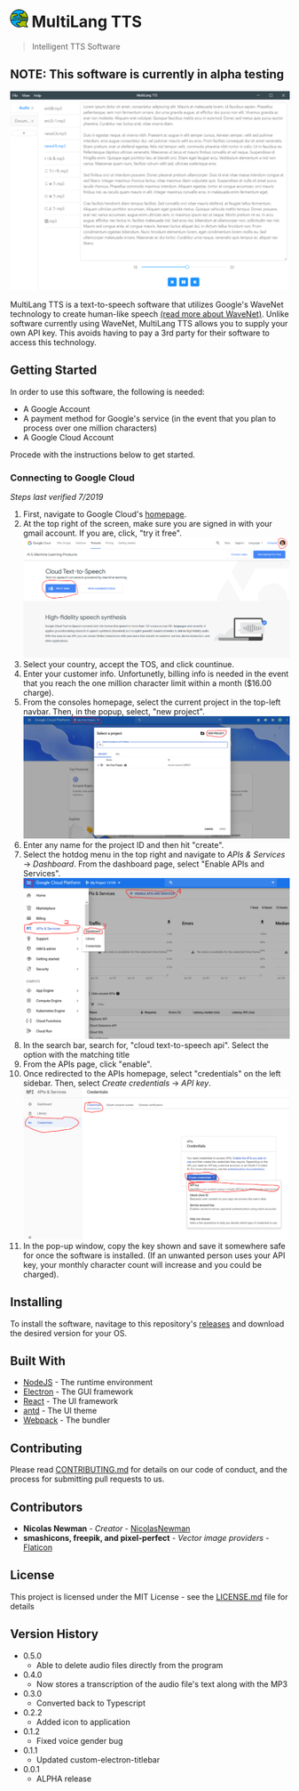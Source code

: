 # ![](resources/icons/icon_32x32.png) MultiLang TTS

> Intelligent TTS Software

## NOTE: This software is currently in alpha testing

![](img/Demo.png)

MultiLang TTS is a text-to-speech software that utilizes Google's WaveNet technology to create human-like speech [(read more about WaveNet)](https://arxiv.org/pdf/1609.03499.pdf). Unlike software currently using WaveNet, MultiLang TTS allows you to supply your own API key. This avoids having to pay a 3rd party for their software to access this technology.

## Getting Started

In order to use this software, the following is needed:

-   A Google Account
-   A payment method for Google's service (in the event that you plan to process over one million characters)
-   A Google Cloud Account

Procede with the instructions below to get started.

### Connecting to Google Cloud

_Steps last verified 7/2019_

1. First, navigate to Google Cloud's [homepage](https://cloud.google.com/text-to-speech/).
2. At the top right of the screen, make sure you are signed in with your gmail account. If you are, click, "try it free".
   ![visual assist for step two](img/GS1-S2.png)
3. Select your country, accept the TOS, and click countinue.
4. Enter your customer info. Unfortunetly, billing info is needed in the event that you reach the one million character limit within a month (\$16.00 charge).
5. From the consoles homepage, select the current project in the top-left navbar. Then, in the popup, select, "new project".
   ![visual assist for step five](img/GS1-S5.png)
6. Enter any name for the project ID and then hit "create".
7. Select the hotdog menu in the top right and navigate to _APIs & Services_ -> _Dashboard_. From the dashboard page, select "Enable APIs and Services".
   ![visual assist for step seven](img/GS1-S7.png)
8. In the search bar, search for, "cloud text-to-speech api". Select the option with the matching title
9. From the APIs page, click "enable".
10. Once redirected to the APIs homepage, select "credentials" on the left sidebar. Then, select _Create credentials_ -> _API key_.
    ![visual assist for step ten](img/GS1-S10.png)
11. In the pop-up window, copy the key shown and save it somewhere safe for once the software is installed. (If an unwanted person uses your API key, your monthly character count will increase and you could be charged).

## Installing

To install the software, navitage to this repository's [releases](https://github.com/NicolasNewman/MultiLang-TTS/releases) and download the desired version for your OS.

## Built With

-   [NodeJS](https://nodejs.org/en/) - The runtime environment
-   [Electron](https://electronjs.org/) - The GUI framework
-   [React](https://reactjs.org/) - The UI framework
-   [antd](https://ant.design/) - The UI theme
-   [Webpack](https://webpack.js.org/) - The bundler

## Contributing

Please read [CONTRIBUTING.md](CONTRIBUTING.md) for details on our code of conduct, and the process for submitting pull requests to us.

## Contributors

-   **Nicolas Newman** - _Creator_ - [NicolasNewman](https://github.com/NicolasNewman)
-   **smashicons, freepik, and pixel-perfect** - _Vector image providers_ - [Flaticon](https://flaticon.com)

## License

This project is licensed under the MIT License - see the [LICENSE.md](LICENSE.md) file for details

## Version History

-   0.5.0
    -   Able to delete audio files directly from the program
-   0.4.0
    -   Now stores a transcription of the audio file's text along with the MP3
-   0.3.0
    -   Converted back to Typescript
-   0.2.2
    -   Added icon to application
-   0.1.2
    -   Fixed voice gender bug
-   0.1.1
    -   Updated custom-electron-titlebar
-   0.0.1
    -   ALPHA release
